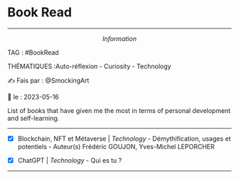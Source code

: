 # Book Read
---
$$Information$$

TAG :  #BookRead

THÉMATIQUES :Auto-réflexion - Curiosity - Technology 

✍ Fais par : @SmockingArt 

🧭 le : 2023-05-16 

List of books that have given me the most in terms of personal development and self-learning.

---

- [X] Blockchain, NFT et Métaverse | *Technology* - Démythification, usages et potentiels - Auteur(s) Frédéric GOUJON, Yves-Michel LEPORCHER

- [x] ChatGPT | *Technology* - Qui es tu ?

---

